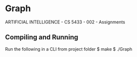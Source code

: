 # Graph
ARTIFICIAL INTELLIGENCE - CS 5433 - 002 - Assignments

## Compiling and Running
Run the following in a CLI from project folder
$ make
$ ./Graph